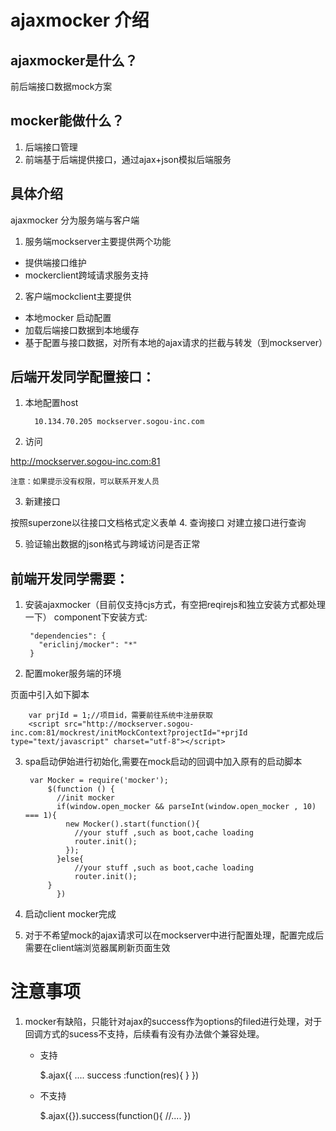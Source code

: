 ajaxmocker 介绍
=====
## ajaxmocker是什么？
前后端接口数据mock方案


## mocker能做什么？
1. 后端接口管理
2. 前端基于后端提供接口，通过ajax+json模拟后端服务


## 具体介绍
ajaxmocker 分为服务端与客户端

1. 服务端mockserver主要提供两个功能
  - 提供端接口维护
  - mockerclient跨域请求服务支持

2. 客户端mockclient主要提供
  - 本地mocker 启动配置
  - 加载后端接口数据到本地缓存
  - 基于配置与接口数据，对所有本地的ajax请求的拦截与转发（到mockserver）

## 后端开发同学配置接口：
1. 本地配置host


         10.134.70.205 mockserver.sogou-inc.com


2. 访问

  <http://mockserver.sogou-inc.com:81>

  `注意：如果提示没有权限，可以联系开发人员`

3. 新建接口

  按照superzone以往接口文档格式定义表单
4. 查询接口
  对建立接口进行查询

5. 验证输出数据的json格式与跨域访问是否正常

## 前端开发同学需要：
1. 安装ajaxmocker（目前仅支持cjs方式，有空把reqirejs和独立安装方式都处理一下）
component下安装方式:


        "dependencies": {
          "ericlinj/mocker": "*"
        }


2. 配置moker服务端的环境

页面中引入如下脚本


        var prjId = 1;//项目id，需要前往系统中注册获取
        <script src="http://mockserver.sogou-inc.com:81/mockrest/initMockContext?projectId="+prjId type="text/javascript" charset="utf-8"></script>







3. spa启动伊始进行初始化,需要在mock启动的回调中加入原有的启动脚本


        var Mocker = require('mocker');
            $(function () {
              //init mocker
              if(window.open_mocker && parseInt(window.open_mocker , 10) === 1){
                new Mocker().start(function(){
                  //your stuff ,such as boot,cache loading
                  router.init();
                });
              }else{
                  //your stuff ,such as boot,cache loading
                  router.init();
            }
              })


4. 启动client mocker完成
5. 对于不希望mock的ajax请求可以在mockserver中进行配置处理，配置完成后需要在client端浏览器属刷新页面生效

# 注意事项
1. mocker有缺陷，只能针对ajax的success作为options的filed进行处理，对于回调方式的sucess不支持，后续看有没有办法做个兼容处理。
    * 支持


      $.ajax({
        ....
        success :function(res){
        }
      })



    * 不支持


        $.ajax({}).success(function(){
          //....
        })



